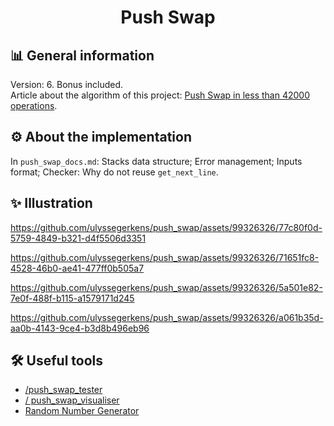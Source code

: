 
<h1 align="center">
	Push Swap
</h1>

## 📊 General information
Version: 6. Bonus included.</br>
Article about the algorithm of this project: [Push Swap in less than 42000 operations](https://medium.com/@ulysse.gerkens/push-swap-in-less-than-4200-operations-c292f034f6c0).</br>

## ⚙️ About the implementation
In `push_swap_docs.md`: Stacks data structure; Error management; Inputs format; Checker: Why do not reuse `get_next_line`.</br>

## ✨ Illustration

https://github.com/ulyssegerkens/push_swap/assets/99326326/77c80f0d-5759-4849-b321-d4f5506d3351

https://github.com/ulyssegerkens/push_swap/assets/99326326/71651fc8-4528-46b0-ae41-477ff0b505a7

https://github.com/ulyssegerkens/push_swap/assets/99326326/5a501e82-7e0f-488f-b115-a1579171d245

https://github.com/ulyssegerkens/push_swap/assets/99326326/a061b35d-aa0b-4143-9ce4-b3d8b496eb96


## 🛠️ Useful tools
- [/push_swap_tester](https://github.com/SimonCROS/push_swap_tester)
- [/ push_swap_visualiser](https://github.com/Niimphu/push_swap_visualiser)
- [Random Number Generator](https://www.calculatorsoup.com/calculators/statistics/random-number-generator.php)
